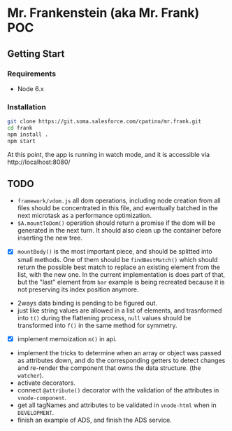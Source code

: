 # Mr. Frankenstein (aka Mr. Frank) POC

## Getting Start

### Requirements

 * Node 6.x

### Installation

```bash
git clone https://git.soma.salesforce.com/cpatino/mr.frank.git
cd frank
npm install .
npm start
```

At this point, the app is running in watch mode, and it is accessible via http://localhost:8080/

## TODO

 * `framework/vdom.js` all dom operations, including node creation from all files should be concentrated in this file, and eventually batched in the next microtask as a performance optimization.
 * `$A.mountToDom()` operation should return a promise if the dom will be generated in the next turn. It should also clean up the container before inserting the new tree.
 * [x] `mountBody()` is the most important piece, and should be splitted into small methods. One of them should be `findBestMatch()` which should return the possible best match to replace an existing element from the list, with the new one. In the current implementation is does part of that, but the "last" element from `bar` example is being recreated because it is not preserving its index position anymore.
 * 2ways data binding is pending to be figured out.
 * just like string values are allowed in a list of elements, and trasnformed into `t()` during the flattening process, `null` values should be transformed into `f()` in the same method for symmetry.
 * [x] implement memoization `m()` in api.
 * implement the tricks to determine when an array or object was passed as attributes down, and do the corresponding getters to detect changes and re-render the component that owns the data structure. (the `watcher`).
 * activate decorators.
 * connect `@attribute()` decorator with the validation of the attributes in `vnode-component`.
 * get all tagNames and attributes to be validated in `vnode-html` when in `DEVELOPMENT`.
 * finish an example of ADS, and finish the ADS service.

